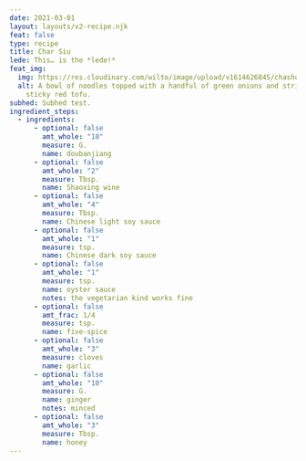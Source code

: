 ```yaml
---
date: 2021-03-01
layout: layouts/v2-recipe.njk
feat: false
type: recipe
title: Char Siu
lede: This… is the *lede!*
feat_img:
  img: https://res.cloudinary.com/wilto/image/upload/v1614626845/chashu.jpg
  alt: A bowl of noodles topped with a handful of green onions and strips of
    sticky red tofu.
subhed: Subhed test.
ingredient_steps:
  - ingredients:
      - optional: false
        amt_whole: "10"
        measure: G.
        name: doubanjiang
      - optional: false
        amt_whole: "2"
        measure: Tbsp.
        name: Shaoxing wine
      - optional: false
        amt_whole: "4"
        measure: Tbsp.
        name: Chinese light soy sauce
      - optional: false
        amt_whole: "1"
        measure: tsp.
        name: Chinese dark soy sauce
      - optional: false
        amt_whole: "1"
        measure: tsp.
        name: oyster sauce
        notes: the vegetarian kind works fine
      - optional: false
        amt_frac: 1/4
        measure: tsp.
        name: five-spice
      - optional: false
        amt_whole: "3"
        measure: cloves
        name: garlic
      - optional: false
        amt_whole: "10"
        measure: G.
        name: ginger
        notes: minced
      - optional: false
        amt_whole: "3"
        measure: Tbsp.
        name: honey
---
```

